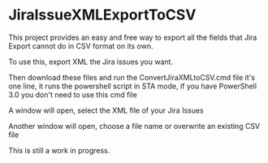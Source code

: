 # JiraIssueXMLExportToCSV
This project provides an easy and free way to export all the fields that Jira Export cannot do in CSV format on its own. 

To use this, export XML the Jira issues you want.

Then download these files and run the ConvertJiraXMLtoCSV.cmd file
  it's one line, it runs the powershell script in STA mode, if you have PowerShell 3.0 you don't need to use this cmd file

A window will open, select the XML file of your Jira Issues

Another window will open, choose a file name or overwrite an existing CSV file



This is still a work in progress.
